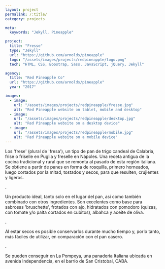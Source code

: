 ```yaml
---
layout: project
permalink: /:title/
category: projects

meta:
  keywords: "Jekyll, Pineapple"

project:
  title: "Fresse"
  type: "Jekyll"
  url: "https://github.com/arnolds/pineapple"
  logo: "/assets/images/projects/redpineapple/logo.png"
  tech: "HTML, CSS, Boostrap, Sass, JavaScript, jQuery, Jekyll"

agency:
  title: "Red Pineapple Co"
  url: "https://github.com/arnolds/pineapple"
  year: "2017"

images:
  - image:
    url: "/assets/images/projects/redpineapple/fresse.jpg"
    alt: "Red Pineapple website on tablet, mobile and desktop"
  - image:
    url: "/assets/images/projects/redpineapple/desktop.jpg"
    alt: "Red Pineapple website on a desktop device"
  - image:
    url: "/assets/images/projects/redpineapple/mobile.jpg"
    alt: "Red Pineapple website on a mobile device"
---
```

<p>Los 'frese' (plural de 'fresa'), un tipo de pan de trigo candeal de Calabria, frise o friselle en Puglia y freselle en Nápoles. Una receta antigua de la cocina tradicional y rural que se remonta al pasado de esta región italiana. Se obtiene a partir de panes en forma de rosquilla, primero horneados, luego cortados por la mitad, tostados y secos, para que resulten, crujientes y ligeros.</p> 
.<p></p> 
<p>Un producto ideal, tanto solo en el lugar del pan,  asi como también combinado con otros ingredientes. Son excelentes como base para sabrosas 'bruschette', frotados con ajo, hidratados con pomodoro (quizas, con tomate y/o palta cortados en cubitos), albahca y aceite de oliva.</p>
.<p></p>  

<p>Al estar secos es posible conservarlos durante mucho tiempo y, porlo tanto, más fáciles de utilizar, en comparación con el pan casero.</p> 
.<p></p> 
<p>Se pueden conseguir en La Pompeya, una panaderia Italiana ubicada en avenida Independencia, en el barrio de San Cristobal, CABA.</p> 

